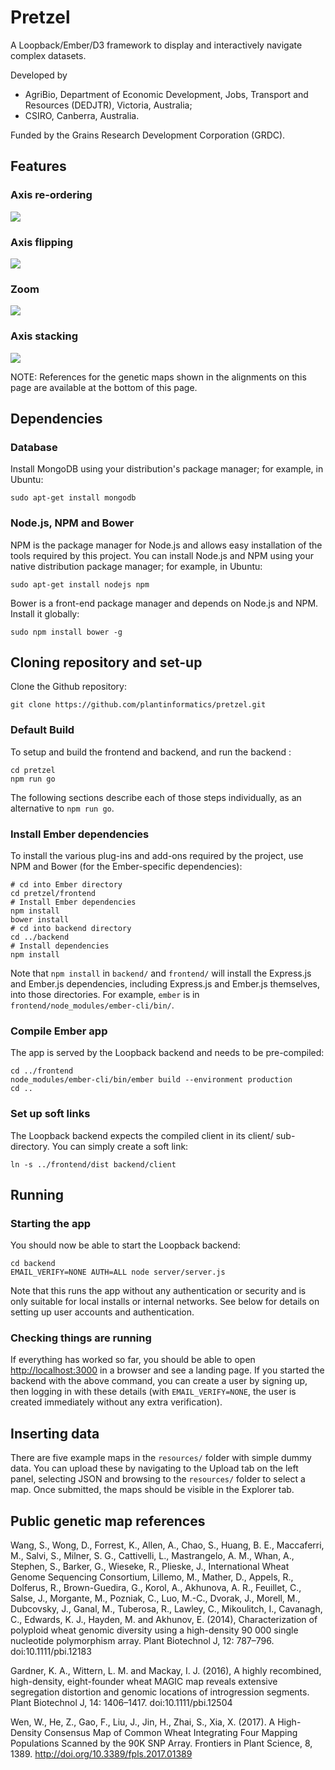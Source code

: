# Pretzel
A Loopback/Ember/D3 framework to display and interactively navigate complex datasets.

Developed by
- AgriBio, Department of Economic Development, Jobs, Transport and Resources (DEDJTR), Victoria,
  Australia;
- CSIRO, Canberra, Australia.

Funded by the Grains Research Development Corporation (GRDC).

## Features

### Axis re-ordering

<img src="https://user-images.githubusercontent.com/20571319/36240208-2781bdde-1264-11e8-9b25-4393021935e3.gif" align="center">

### Axis flipping

<img src="https://user-images.githubusercontent.com/20571319/36240360-3b5db6fe-1265-11e8-9675-97b8bc9c8f07.gif" align="center">

### Zoom

<img src="https://user-images.githubusercontent.com/20571319/36240487-2a2b5840-1266-11e8-9d71-fe4d275c4adb.gif" align="center">

### Axis stacking

<img src="https://user-images.githubusercontent.com/20571319/36240958-80b982b2-1267-11e8-95b0-f59b999ead29.gif" align="center">

NOTE: References for the genetic maps shown in the alignments on this page are available at the bottom of this page.


## Dependencies

### Database

Install MongoDB using your distribution's package manager; for example, in Ubuntu:
```
sudo apt-get install mongodb
```

### Node.js, NPM and Bower

NPM is the package manager for Node.js and allows easy installation of the tools required by this
project. You can install Node.js and NPM using your native distribution package manager; for example, in
Ubuntu:

```
sudo apt-get install nodejs npm
```

Bower is a front-end package manager and depends on Node.js and NPM. Install it globally:

```
sudo npm install bower -g
```

## Cloning repository and set-up

Clone the Github repository:

```
git clone https://github.com/plantinformatics/pretzel.git
```

### Default Build

To setup and build the frontend and backend, and run the backend :

```
cd pretzel
npm run go
```

The following sections describe each of those steps individually, as an alternative to `npm run go`.


### Install Ember dependencies

To install the various plug-ins and add-ons required by the project, use NPM and Bower (for the
Ember-specific dependencies):

```
# cd into Ember directory
cd pretzel/frontend
# Install Ember dependencies
npm install
bower install
# cd into backend directory
cd ../backend
# Install dependencies
npm install
```

Note that `npm install` in `backend/` and `frontend/` will install the Express.js and
Ember.js dependencies, including Express.js and Ember.js themselves, into those directories. For
example, `ember` is in `frontend/node_modules/ember-cli/bin/`.

### Compile Ember app

The app is served by the Loopback backend and needs to be pre-compiled:

```
cd ../frontend
node_modules/ember-cli/bin/ember build --environment production
cd ..
```

### Set up soft links

The Loopback backend expects the compiled client in its client/ sub-directory. You can simply create a soft link:

```
ln -s ../frontend/dist backend/client
```

## Running

### Starting the app

You should now be able to start the Loopback backend:

```
cd backend
EMAIL_VERIFY=NONE AUTH=ALL node server/server.js
```
Note that this runs the app without any authentication or security and is only suitable for local installs or internal networks. See below for details on setting up user accounts and authentication.

### Checking things are running

If everything has worked so far, you should be able to open [http://localhost:3000](http://localhost:3000) in a browser and see a landing page. If you started the backend with the above command, you can create a user by signing up, then logging in with these details (with `EMAIL_VERIFY=NONE`, the user is created immediately without any extra verification).

## Inserting data

There are five example maps in the `resources/` folder with simple dummy data. You can upload these by navigating to the Upload tab on the left panel, selecting JSON and browsing to the `resources/` folder to select a map. Once submitted, the maps should be visible in the Explorer tab.


## Public genetic map references

Wang, S., Wong, D., Forrest, K., Allen, A., Chao, S., Huang, B. E., Maccaferri, M., Salvi, S., Milner, S. G., Cattivelli, L., Mastrangelo, A. M., Whan, A., Stephen, S., Barker, G., Wieseke, R., Plieske, J., International Wheat Genome Sequencing Consortium, Lillemo, M., Mather, D., Appels, R., Dolferus, R., Brown-Guedira, G., Korol, A., Akhunova, A. R., Feuillet, C., Salse, J., Morgante, M., Pozniak, C., Luo, M.-C., Dvorak, J., Morell, M., Dubcovsky, J., Ganal, M., Tuberosa, R., Lawley, C., Mikoulitch, I., Cavanagh, C., Edwards, K. J., Hayden, M. and Akhunov, E. (2014), Characterization of polyploid wheat genomic diversity using a high-density 90 000 single nucleotide polymorphism array. Plant Biotechnol J, 12: 787–796. doi:10.1111/pbi.12183

Gardner, K. A., Wittern, L. M. and Mackay, I. J. (2016), A highly recombined, high-density, eight-founder wheat MAGIC map reveals extensive segregation distortion and genomic locations of introgression segments. Plant Biotechnol J, 14: 1406–1417. doi:10.1111/pbi.12504

Wen, W., He, Z., Gao, F., Liu, J., Jin, H., Zhai, S., Xia, X. (2017). A High-Density Consensus Map of Common Wheat Integrating Four Mapping Populations Scanned by the 90K SNP Array. Frontiers in Plant Science, 8, 1389. http://doi.org/10.3389/fpls.2017.01389
